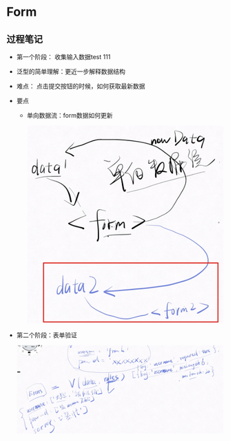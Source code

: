 # Form

## 过程笔记

- 第一个阶段： 收集输入数据test 111

- 泛型的简单理解：更近一步解释数据结构

- 难点： 点击提交按钮的时候，如何获取最新数据

- 要点

  - 单向数据流：form数据如何更新

    ![](https://raw.githubusercontent.com/wojiaofengzhongzhuifeng/image-host/master/img/20190527230045.png)

- 第二个阶段：表单验证

  ![](https://raw.githubusercontent.com/wojiaofengzhongzhuifeng/image-host/master/img/20190527230745.png)  
